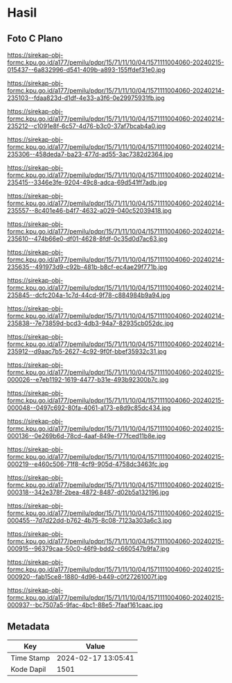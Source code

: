 # Hasil

## Foto C Plano

https://sirekap-obj-formc.kpu.go.id/a177/pemilu/pdpr/15/71/11/10/04/1571111004060-20240215-015437--6a832996-d541-409b-a893-155ffdef31e0.jpg

https://sirekap-obj-formc.kpu.go.id/a177/pemilu/pdpr/15/71/11/10/04/1571111004060-20240214-235103--fdaa823d-d1df-4e33-a3f6-0e29975931fb.jpg

https://sirekap-obj-formc.kpu.go.id/a177/pemilu/pdpr/15/71/11/10/04/1571111004060-20240214-235212--c1091e8f-6c57-4d76-b3c0-37af7bcab4a0.jpg

https://sirekap-obj-formc.kpu.go.id/a177/pemilu/pdpr/15/71/11/10/04/1571111004060-20240214-235306--458deda7-ba23-477d-ad55-3ac7382d2364.jpg

https://sirekap-obj-formc.kpu.go.id/a177/pemilu/pdpr/15/71/11/10/04/1571111004060-20240214-235415--3346e3fe-9204-49c8-adca-69d541ff7adb.jpg

https://sirekap-obj-formc.kpu.go.id/a177/pemilu/pdpr/15/71/11/10/04/1571111004060-20240214-235557--8c401e46-b4f7-4632-a029-040c52039418.jpg

https://sirekap-obj-formc.kpu.go.id/a177/pemilu/pdpr/15/71/11/10/04/1571111004060-20240214-235610--474b66e0-df01-4628-8fdf-0c35d0d7ac63.jpg

https://sirekap-obj-formc.kpu.go.id/a177/pemilu/pdpr/15/71/11/10/04/1571111004060-20240214-235635--491973d9-c92b-481b-b8cf-ec4ae29f771b.jpg

https://sirekap-obj-formc.kpu.go.id/a177/pemilu/pdpr/15/71/11/10/04/1571111004060-20240214-235845--dcfc204a-1c7d-44cd-9f78-c884984b9a94.jpg

https://sirekap-obj-formc.kpu.go.id/a177/pemilu/pdpr/15/71/11/10/04/1571111004060-20240214-235838--7e73859d-bcd3-4db3-94a7-82935cb052dc.jpg

https://sirekap-obj-formc.kpu.go.id/a177/pemilu/pdpr/15/71/11/10/04/1571111004060-20240214-235912--d9aac7b5-2627-4c92-9f0f-bbef35932c31.jpg

https://sirekap-obj-formc.kpu.go.id/a177/pemilu/pdpr/15/71/11/10/04/1571111004060-20240215-000026--e7eb1192-1619-4477-b31e-493b92300b7c.jpg

https://sirekap-obj-formc.kpu.go.id/a177/pemilu/pdpr/15/71/11/10/04/1571111004060-20240215-000048--0497c692-80fa-4061-a173-e8d9c85dc434.jpg

https://sirekap-obj-formc.kpu.go.id/a177/pemilu/pdpr/15/71/11/10/04/1571111004060-20240215-000136--0e269b6d-78cd-4aaf-849e-f77fced11b8e.jpg

https://sirekap-obj-formc.kpu.go.id/a177/pemilu/pdpr/15/71/11/10/04/1571111004060-20240215-000219--e460c506-71f8-4cf9-905d-4758dc3463fc.jpg

https://sirekap-obj-formc.kpu.go.id/a177/pemilu/pdpr/15/71/11/10/04/1571111004060-20240215-000318--342e378f-2bea-4872-8487-d02b5a132196.jpg

https://sirekap-obj-formc.kpu.go.id/a177/pemilu/pdpr/15/71/11/10/04/1571111004060-20240215-000455--7d7d22dd-b762-4b75-8c08-7123a303a6c3.jpg

https://sirekap-obj-formc.kpu.go.id/a177/pemilu/pdpr/15/71/11/10/04/1571111004060-20240215-000915--96379caa-50c0-46f9-bdd2-c660547b9fa7.jpg

https://sirekap-obj-formc.kpu.go.id/a177/pemilu/pdpr/15/71/11/10/04/1571111004060-20240215-000920--fab15ce8-1880-4d96-b449-c0f27261007f.jpg

https://sirekap-obj-formc.kpu.go.id/a177/pemilu/pdpr/15/71/11/10/04/1571111004060-20240215-000937--bc7507a5-9fac-4bc1-88e5-7faaf161caac.jpg


## Metadata

| Key        | Value               |
| ---------- | ------------------- |
| Time Stamp | 2024-02-17 13:05:41 |
| Kode Dapil | 1501                |



